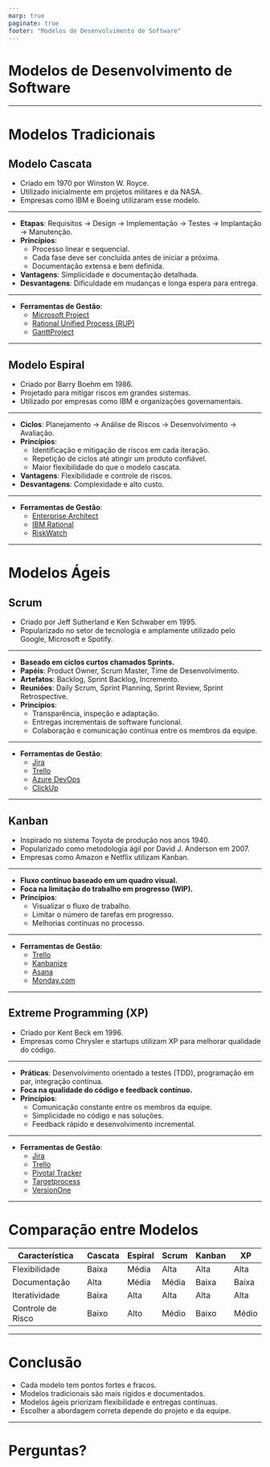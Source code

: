 ```yaml
---
marp: true
paginate: true
footer: "Modelos de Desenvolvimento de Software"
---
```


# Modelos de Desenvolvimento de Software
<!--
## Objetivos da Aula
- Entender os principais modelos de desenvolvimento de software.
- Comparar modelos tradicionais e ágeis.
- Identificar ferramentas adequadas para cada modelo.
 -->

---

# Modelos Tradicionais

## Modelo Cascata
- Criado em 1970 por Winston W. Royce.
- Utilizado inicialmente em projetos militares e da NASA.
- Empresas como IBM e Boeing utilizaram esse modelo.

---

- **Etapas**: Requisitos → Design → Implementação → Testes → Implantação → Manutenção.
- **Princípios**:
  - Processo linear e sequencial.
  - Cada fase deve ser concluída antes de iniciar a próxima.
  - Documentação extensa e bem definida.
- **Vantagens**: Simplicidade e documentação detalhada.
- **Desvantagens**: Dificuldade em mudanças e longa espera para entrega.
 --- 
- **Ferramentas de Gestão**:
  -  [Microsoft Project](https://www.microsoft.com/pt-br/microsoft-365/project)
  - [Rational Unified Process (RUP)](https://www.ibm.com/cloud/architecture/architectures/software-engineering/rational-unified-process)
  - [GanttProject](https://www.ganttproject.biz/)

---

## Modelo Espiral
- Criado por Barry Boehm em 1986.
- Projetado para mitigar riscos em grandes sistemas.
- Utilizado por empresas como IBM e organizações governamentais.
---

- **Ciclos**: Planejamento → Análise de Riscos → Desenvolvimento → Avaliação.
- **Princípios**:
  - Identificação e mitigação de riscos em cada iteração.
  - Repetição de ciclos até atingir um produto confiável.
  - Maior flexibilidade do que o modelo cascata.
- **Vantagens**: Flexibilidade e controle de riscos.
- **Desvantagens**: Complexidade e alto custo.

---

- **Ferramentas de Gestão**:
  - [Enterprise Architect](https://sparxsystems.com/)
  - [IBM Rational](https://www.ibm.com/products/rational-software)
  - [RiskWatch](https://www.riskwatch.com/)

---

# Modelos Ágeis

## Scrum
- Criado por Jeff Sutherland e Ken Schwaber em 1995.
- Popularizado no setor de tecnologia e amplamente utilizado pelo Google, Microsoft e Spotify.
---
- **Baseado em ciclos curtos chamados Sprints.**
- **Papéis**: Product Owner, Scrum Master, Time de Desenvolvimento.
- **Artefatos**: Backlog, Sprint Backlog, Incremento.
- **Reuniões**: Daily Scrum, Sprint Planning, Sprint Review, Sprint Retrospective.
- **Princípios**:
  - Transparência, inspeção e adaptação.
  - Entregas incrementais de software funcional.
  - Colaboração e comunicação contínua entre os membros da equipe.
---

- **Ferramentas de Gestão**:
  - [Jira](https://www.atlassian.com/software/jira)
  - [Trello](https://trello.com/)
  - [Azure DevOps](https://azure.microsoft.com/en-us/products/devops)
  - [ClickUp](https://clickup.com/)
---

## Kanban
- Inspirado no sistema Toyota de produção nos anos 1940.
- Popularizado como metodologia ágil por David J. Anderson em 2007.
- Empresas como Amazon e Netflix utilizam Kanban.
---

- **Fluxo contínuo baseado em um quadro visual.**
- **Foca na limitação do trabalho em progresso (WIP).**
- **Princípios**:
  - Visualizar o fluxo de trabalho.
  - Limitar o número de tarefas em progresso.
  - Melhorias contínuas no processo.
---
- **Ferramentas de Gestão**:
  - [Trello](https://trello.com/)
  - [Kanbanize](https://kanbanize.com/)
  - [Asana](https://asana.com/)
  - [Monday.com](https://monday.com/)

---
## Extreme Programming (XP)
- Criado por Kent Beck em 1996.
- Empresas como Chrysler e startups utilizam XP para melhorar qualidade do código.
---
- **Práticas**: Desenvolvimento orientado a testes (TDD), programação em par, integração contínua.
- **Foca na qualidade do código e feedback contínuo.**
- **Princípios**:
  - Comunicação constante entre os membros da equipe.
  - Simplicidade no código e nas soluções.
  - Feedback rápido e desenvolvimento incremental.
---
- **Ferramentas de Gestão**:
  - [Jira](https://www.atlassian.com/software/jira)
  - [Trello](https://trello.com/)
  - [Pivotal Tracker](https://www.pivotaltracker.com/)
  - [Targetprocess](https://www.targetprocess.com/)
  - [VersionOne](https://www.digital.ai/products/agility/)

---

# Comparação entre Modelos

| Característica  | Cascata  | Espiral  | Scrum  | Kanban  | XP  |
|---------------|---------|---------|-------|--------|-----|
| Flexibilidade  | Baixa   | Média   | Alta  | Alta   | Alta |
| Documentação  | Alta    | Média   | Média | Baixa  | Baixa |
| Iteratividade | Baixa   | Alta    | Alta  | Alta   | Alta |
| Controle de Risco | Baixo | Alto  | Médio | Baixo  | Médio |

---

# Conclusão
- Cada modelo tem pontos fortes e fracos.
- Modelos tradicionais são mais rígidos e documentados.
- Modelos ágeis priorizam flexibilidade e entregas contínuas.
- Escolher a abordagem correta depende do projeto e da equipe.

---

# Perguntas?

